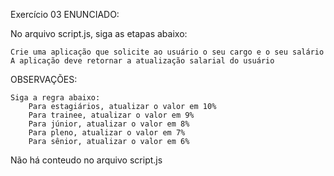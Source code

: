 Exercício 03
ENUNCIADO:

No arquivo script.js, siga as etapas abaixo:

    Crie uma aplicação que solicite ao usuário o seu cargo e o seu salário
    A aplicação deve retornar a atualização salarial do usuário

OBSERVAÇÕES:

    Siga a regra abaixo:
        Para estagiários, atualizar o valor em 10%
        Para trainee, atualizar o valor em 9%
        Para júnior, atualizar o valor em 8%
        Para pleno, atualizar o valor em 7%
        Para sênior, atualizar o valor em 6%

Não há conteudo no arquivo script.js